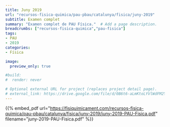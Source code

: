 ```yaml
---
title: Juny 2019
url: "recursos-fisica-quimica/pau-pbau/catalunya/fisica/juny-2019"
subtitle: Examen complet
summary: "Examen complet de PAU Física."  # Add a page description.
breadcrumbs: ["recursos-fisica-quimica","pau-fisica"]
tags:
- PAU
- 2019
categories:
- Física

image:
  preview_only: true

#build:
#  render: never

# Optional external URL for project (replaces project detail page).
# external_link: https://drive.google.com/file/d/0B6t6-aLmKtoLYVlWdFM2Ym5fV28/view
---
```


{{% embed_pdf url="https://fisiquimicament.com/recursos-fisica-quimica/pau-pbau/catalunya/fisica/juny-2019/juny-2019-PAU-Fisica.pdf" filename="juny-2019-PAU-Fisica.pdf" %}}